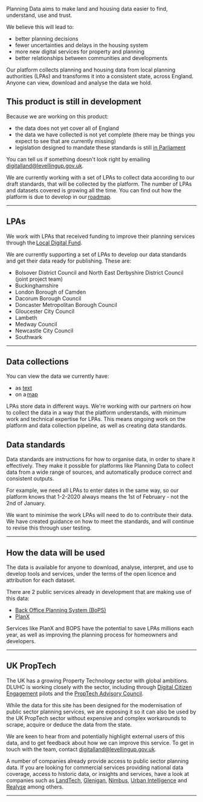 Planning Data aims to make land and housing data easier to find, understand, use and trust. 

We believe this will lead to: 

-   better planning decisions 
-   fewer uncertainties and delays in the housing system 
-   more new digital services for property and planning 
-   better relationships between communities and developments 

Our platform collects planning and housing data from local planning authorities (LPAs) and transforms it into a consistent state, across England. Anyone can view, download and analyse the data we hold. 

<div class="govuk-inset-text">
  <h2 class="govuk-heading-m">This product is still in development</h2>
</div>

Because we are working on this product:

-   the data does not yet cover all of England 
-   the data we have collected is not yet complete (there may be things you expect to see that are currently missing) 
-   legislation designed to mandate these standards is still [in Parliament](https://bills.parliament.uk/bills/3155) 

You can tell us if something doesn't look right by emailing [digitalland@levellingup.gov.uk](mailto:digitalland@levellingup.gov.uk). 

We are currently working with a set of LPAs to collect data according to our draft standards, that will be collected by the platform. The number of LPAs and datasets covered is growing all the time. You can find out how the platform is due to develop in our [roadmap](/about/roadmap). 

<hr class="govuk-section-break govuk-section-break--m" role='presentation'>

LPAs 
---

We work with LPAs that received funding to improve their planning services through the [Local Digital Fund](https://www.localdigital.gov.uk/fund/).

We are currently supporting a set of LPAs to develop our data standards and get their data ready for publishing. These are: 

-   Bolsover District Council and North East Derbyshire District Council (joint project team) 
-   Buckinghamshire 
-   London Borough of Camden 
-   Dacorum Borough Council 
-   Doncaster Metropolitan Borough Council 
-   Gloucester City Council 
-   Lambeth 
-   Medway Council 
-   Newcastle City Council 
-   Southwark 

<hr class="govuk-section-break govuk-section-break--m" role='presentation'>

Data collections 
---

You can view the data we currently have: 

-   as [text](/dataset) 
-   on a [map](/map) 

LPAs store data in different ways. We're working with our partners on how to collect the data in a way that the platform understands, with minimum work and technical expertise for LPAs. This means ongoing work on the platform and data collection pipeline, as well as creating data standards. 

Data standards
---

Data standards are instructions for how to organise data, in order to share it effectively. They make it possible for platforms like Planning Data to collect data from a wide range of sources, and automatically produce correct and consistent outputs. 

For example, we need all LPAs to enter dates in the same way, so our platform knows that 1-2-2020 always means the 1st of February - not the 2nd of January. 

We want to minimise the work LPAs will need to do to contribute their data. We have created guidance on how to meet the standards, and will continue to revise this through user testing. 

<hr class="govuk-section-break govuk-section-break--m" role='presentation'>

How the data will be used
---

The data is available for anyone to download, analyse, interpret, and use to develop tools and services, under the terms of the open licence and attribution for each dataset. 

There are 2 public services already in development that are making use of this data: 

-   [Back Office Planning System (BoPS)](https://bops.digital/) 
-   [PlanX](https://opendigitalplanning.org/services)

Services like PlanX and BOPS have the potential to save LPAs millions each year, as well as improving the planning process for homeowners and developers. 

<hr class="govuk-section-break govuk-section-break--m" role='presentation'>

UK PropTech
---

The UK has a growing Property Technology sector with global ambitions. DLUHC is working closely with the sector, including through [Digital Citizen Engagement](https://dluhcdigital.blog.gov.uk/2021/08/03/new-fund-to-enhance-community-engagement-in-planning/) pilots and the [PropTech Advisory Council](https://www.gov.uk/government/news/proptech-dragons-form-new-expert-property-innovation-council).   

While the data for this site has been designed for the modernisation of public sector planning services, we are exposing it so it can also be used by the UK PropTech sector without expensive and complex workarounds to scrape, acquire or deduce the data from the state.  

We are keen to hear from and potentially highlight external users of this data, and to get feedback about how we can improve this service. To get in touch with the team, contact [digitalland@levellingup.gov.uk](mailto:digitalland@levellingup.gov.uk).  

A number of companies already provide access to public sector planning data. If you are looking for commercial services providing national data coverage, access to historic data, or insights and services, have a look at companies such as [LandTech](https://land.tech/), [Glenigan](https://www.glenigan.com/), [Nimbus](https://www.nimbusmaps.co.uk/), [Urban Intelligence](https://urbanintelligence.co.uk/) and [Realyse](https://www.realyse.com/) among others.

<hr class="govuk-section-break govuk-section-break--m" role='presentation'>
